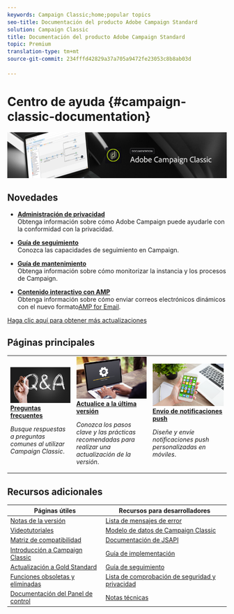 ```yaml
---
keywords: Campaign Classic;home;popular topics
seo-title: Documentación del producto Adobe Campaign Standard
solution: Campaign Classic
title: Documentación del producto Adobe Campaign Standard
topic: Premium
translation-type: tm+mt
source-git-commit: 234fffd42829a37a705a9472fe23053c8b8ab03d

---
```



# Centro de ayuda {#campaign-classic-documentation}

![](platform/using/assets/do-not-localize/banner_acc_doc.jpg)

## Novedades

* **[Administración de privacidad](https://helpx.adobe.com/campaign/kb/campaign-privacy.html)**<br/>Obtenga información sobre cómo Adobe Campaign puede ayudarle con la conformidad con la privacidad.

* **[Guía de seguimiento](https://helpx.adobe.com/campaign/kb/acc-tracking.html)**<br/>Conozca las capacidades de seguimiento en Campaign.

* **[Guía de mantenimiento](https://helpx.adobe.com/campaign/kb/acc-maintenance.html)**<br/>Obtenga información sobre cómo monitorizar la instancia y los procesos de Campaign.

* **[Contenido interactivo con AMP](delivery/using/defining-interactive-content.md)**<br/>Obtenga información sobre cómo enviar correos electrónicos dinámicos con el nuevo formato[AMP for Email](https://amp.dev/about/email/).

[Haga clic aquí para obtener más actualizaciones](/help/rn/using/documentation-updates.md)

## Páginas principales

<table>
<tr>
  <td>
    <a href="platform/using/common-questions.md">
      <img alt="Preguntas frecuentes" src="platform/using/assets/FAQ.png"/>
    </a>
    <div>
      <a href="platform/using/common-questions.md">
    <strong>Preguntas frecuentes</strong>
    </a>
    </div>
    <p>
    <em>Busque respuestas a preguntas comunes al utilizar Campaign Classic</em>.
    <p>
  </td>
   <td>
    <a href="https://docs.campaign.adobe.com/doc/AC/getting_started/EN/buildUpgrade.html">
      <img alt="Generar actualización" src="platform/using/assets/upgrade.png" />
    </a>
    <div>
      <a href="https://docs.campaign.adobe.com/doc/AC/getting_started/EN/buildUpgrade.html">
    <strong>Actualice a la última versión</strong>
    </a>
    </div>
    <p>
    <em>Conozca los pasos clave y las prácticas recomendadas para realizar una actualización de la versión</em>.
    <p>
  </td>
  <td>
    <a href="delivery/using/creating-notifications.md">
       <img alt="Notificaciones push" src="platform/using/assets/push.png" />
    </a>
    <div>
       <a href="delivery/using/creating-notifications.md">
    <strong>Envío de notificaciones push</strong>
    </a>
    </div>
    <p>
    <em>Diseñe y envíe notificaciones push personalizadas en móviles</em>.
    <p>
  </td>
</tr>
</table>

## Recursos adicionales

| Páginas útiles | Recursos para desarrolladores |
|---|---|
| [Notas de la versión](/help/rn/using/latest-release.md) | [Lista de mensajes de error](https://docs.adobe.com/content/help/en/campaign-classic/technicalresources/error_messages/error_codes.html) |
| [Videotutoriales](https://docs.adobe.com/content/help/en/campaign-learn/campaign-classic-tutorials/overview.html) | [Modelo de datos de Campaign Classic](configuration/using/about-data-model.md) |
| [Matriz de compatibilidad](https://helpx.adobe.com/campaign/kb/compatibility-matrix.html) | [Documentación de JSAPI](configuration/using/about-web-services.md) |
| [Introducción a Campaign Classic](platform/using/about-adobe-campaign-classic.md) | [Guía de implementación](https://helpx.adobe.com/campaign/kb/acc-implementation.html) |
| [Actualización a Gold Standard ](https://helpx.adobe.com/campaign/kb/gold-standard.html) | [Guía de seguimiento](https://helpx.adobe.com/campaign/kb/acc-tracking.html) |
| [Funciones obsoletas y eliminadas](https://helpx.adobe.com/campaign/kb/deprecated-and-removed-features.html) | [Lista de comprobación de seguridad y privacidad](https://helpx.adobe.com/campaign/kb/acc-security.html) |
| [Documentación del Panel de control](https://docs.adobe.com/content/help/en/control-panel/using/control-panel-home.html) | [Notas técnicas](https://helpx.adobe.com/campaign/kb/article-list.html) |
